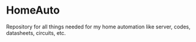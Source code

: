 # HomeAuto
Repository for all things needed for my home automation like server, codes, datasheets, circuits, etc.
